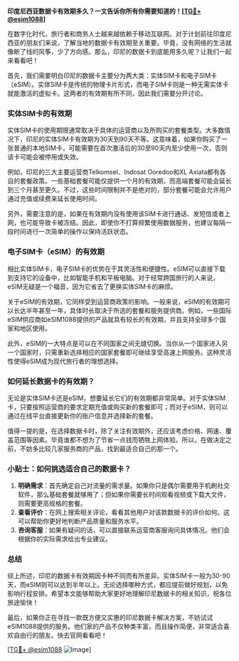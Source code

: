 **印度尼西亚数据卡有效期多久？一文告诉你所有你需要知道的！[[TG💪+ @esim1088](https://t.me/s/esim1088)]**

在数字化时代，旅行者和商务人士越来越依赖于移动互联网。对于计划前往印度尼西亚的朋友们来说，了解当地的数据卡有效期至关重要。毕竟，没有网络的生活就像断了线的风筝，少了方向感。那么，印尼的数据卡到底能用多久呢？让我们一起来看看吧！

首先，我们需要明白印尼的数据卡主要分为两大类：实体SIM卡和电子SIM卡（eSIM）。实体SIM卡是传统的物理卡片形式，而电子SIM卡则是一种无需实体卡就能激活的虚拟卡。这两者的有效期有所不同，因此我们需要分开讨论。

### 实体SIM卡的有效期

实体SIM卡的使用期限通常取决于具体的运营商以及所购买的套餐类型。大多数情况下，印尼的实体SIM卡有效期为30天到90天不等。这意味着，如果你购买了一张普通的本地SIM卡，可能需要在首次激活后的30至90天内至少使用一次，否则该卡可能会被停用或失效。

例如，印尼的三大主要运营商Telkomsel、Indosat Ooredoo和XL Axiata都有各自的套餐政策。一些基础套餐可能仅提供一个月的有效期，而高端套餐可能会延长到三个月甚至更久。不过，这些时间限制并不是绝对的，部分套餐可能会允许用户通过充值或续费来延长使用时间。

另外，需要注意的是，如果在有效期内没有使用该SIM卡进行通话、发短信或者上网，也可能导致卡被冻结。因此，即使你不打算频繁使用数据服务，也建议每隔一段时间进行一次简单的操作以保持活跃状态。

### 电子SIM卡（eSIM）的有效期

相比实体SIM卡，电子SIM卡的优势在于其灵活性和便捷性。eSIM可以直接下载到支持它的设备中，比如智能手机和平板电脑。对于经常跨国旅行的人来说，eSIM无疑是一个福音，因为它省去了更换实体SIM卡的麻烦。

关于eSIM的有效期，它同样受到运营商政策的影响。一般来说，eSIM的有效期可以长达半年甚至一年，具体时长取决于所选的套餐和服务提供商。例如，一些国际eSIM供应商如eSIM1088提供的产品就具有较长的有效期，并且支持全球多个国家和地区使用。

此外，eSIM的一大特点是可以在不同国家之间无缝切换。当你从一个国家进入另一个国家时，只需重新选择相应的国家套餐即可继续享受高速上网服务。这种灵活性使得eSIM成为现代旅行者的理想选择。

### 如何延长数据卡的有效期？

无论是实体SIM卡还是eSIM，想要延长它们的有效期都非常简单。对于实体SIM卡，只要按照运营商的要求定期充值或购买新的套餐即可；而对于eSIM，则可以通过在线平台直接更新你的账户信息并选择新的套餐。

值得一提的是，在选择数据卡时，除了关注有效期外，还应该考虑价格、网速、覆盖范围等因素。毕竟谁都不想为了节省一点钱而牺牲上网体验。所以，在做决定之前，不妨多比较几家服务商的产品，找到最适合自己的那一个。

### 小贴士：如何挑选适合自己的数据卡？

1. **明确需求**：首先确定自己对流量的需求量。如果你只是偶尔需要用手机刷社交软件，那么基础套餐就够用了；但如果你需要长时间观看视频或下载大文件，则需要更高规格的套餐。
2. **查看评价**：在网上搜索相关评论，看看其他用户对该款数据卡的评价如何。这可以帮助你更好地判断产品质量和服务水平。
3. **咨询客服**：如果有疑问的话，可以直接联系运营商客服询问具体情况。他们会根据你的实际需求给出专业建议。

### 总结

综上所述，印尼的数据卡有效期因卡种不同而有所差异。实体SIM卡一般为30-90天，而eSIM则可以达到半年以上。无论选择哪种方式，都应提前做好规划，以免影响行程安排。希望本文能够帮助大家更好地理解印尼数据卡的相关知识，祝各位旅途愉快！

最后，如果你正在寻找一款既方便又实惠的印尼数据卡解决方案，不妨试试eSIM1088提供的服务。他们家的产品不仅种类丰富，而且操作简便，非常适合喜欢自由行的朋友。快去官网看看吧！

[[TG💪+ @esim1088](https://t.me/s/esim1088) ![Image](https://i.postimg.cc/4NQfJmqS/Snipaste-2025-05-13-00-14-12.png)]